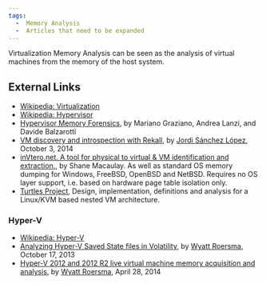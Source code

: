 ```yaml
---
tags:
  -  Memory Analysis
  -  Articles that need to be expanded
---
```

Virtualization Memory Analysis can be seen as the analysis of virtual
machines from the memory of the host system.

## External Links

- [Wikipedia:
  Virtualization](http://en.wikipedia.org/wiki/Platform_virtualization)
- [Wikipedia: Hypervisor](http://en.wikipedia.org/wiki/Hypervisor)
- [Hypervisor Memory
  Forensics](http://www.syssec-project.eu/m/page-media/3/raid13_graziano.pdf),
  by Mariano Graziano, Andrea Lanzi, and Davide Balzarotti
- [VM discovery and introspection with
  Rekall](http://www.rekall-forensic.com/posts/2014-10-03-vms.html), by
  [Jordi Sánchez López](jordi_sánchez_lópez.md), October 3, 2014
- [inVtero.net. A tool for physical to virtual & VM identification and
  extraction.](https://github.com/ShaneK2/inVtero.net), by Shane
  Macaulay. As well as standard OS memory dumping for Windows, FreeBSD,
  OpenBSD and NetBSD. Requires no OS layer support, i.e. based on
  hardware page table isolation only.
- [Turtles
  Project](http://researcher.watson.ibm.com/researcher/files/us-bbfinkel/turtles_paper.pdf),
  Design, implementation, definitions and analysis for a Linux/KVM based
  nested VM architecture.

### Hyper-V

- [Wikipedia: Hyper-V](http://en.wikipedia.org/wiki/Hyper-v)
- [Analyzing Hyper-V Saved State files in
  Volatility](http://www.wyattroersma.com/?p=77), by [Wyatt
  Roersma](wyatt_roersma.md), October 17, 2013
- [Hyper-V 2012 and 2012 R2 live virtual machine memory acquisition and
  analysis](http://www.wyattroersma.com/?p=87), by [Wyatt
  Roersma](wyatt_roersma.md), April 28, 2014

